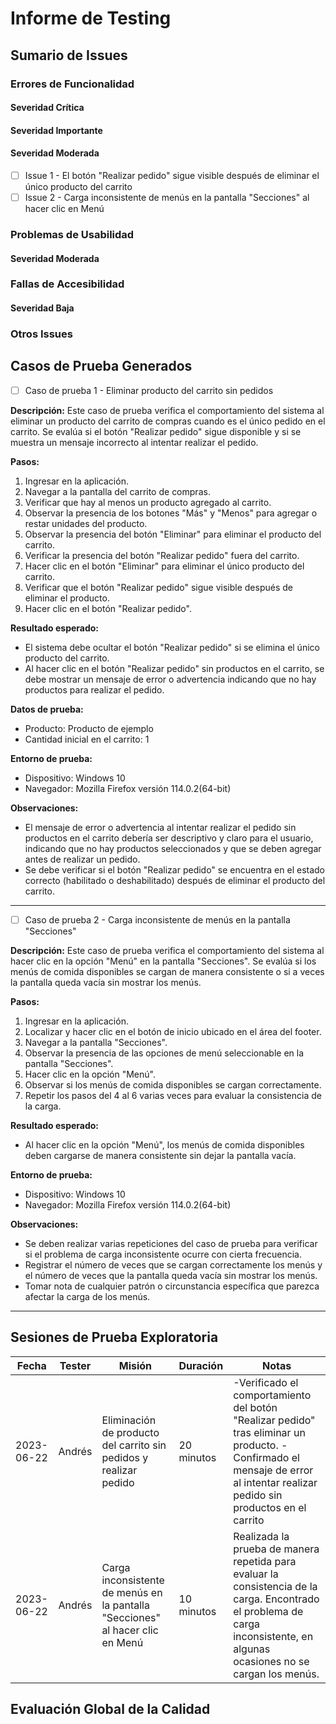 ﻿# Informe de Testing

## Sumario de Issues

### Errores de Funcionalidad

#### Severidad Crítica

#### Severidad Importante

#### Severidad Moderada

- [ ] Issue 1 - El botón "Realizar pedido" sigue visible después de eliminar el único producto del carrito
- [ ] Issue 2 - Carga inconsistente de menús en la pantalla "Secciones" al hacer clic en Menú

### Problemas de Usabilidad

#### Severidad Moderada

### Fallas de Accesibilidad

#### Severidad Baja


### Otros Issues




## Casos de Prueba Generados

- [ ] Caso de prueba 1 - Eliminar producto del carrito sin pedidos

**Descripción:**
Este caso de prueba verifica el comportamiento del sistema al eliminar un producto del carrito de compras cuando es el único pedido en el carrito. Se evalúa si el botón "Realizar pedido" sigue disponible y si se muestra un mensaje incorrecto al intentar realizar el pedido.

**Pasos:**
1. Ingresar en la aplicación.
2. Navegar a la pantalla del carrito de compras.
3. Verificar que hay al menos un producto agregado al carrito.
4. Observar la presencia de los botones "Más" y "Menos" para agregar o restar unidades del producto.
5. Observar la presencia del botón "Eliminar" para eliminar el producto del carrito.
6. Verificar la presencia del botón "Realizar pedido" fuera del carrito.
7. Hacer clic en el botón "Eliminar" para eliminar el único producto del carrito.
8. Verificar que el botón "Realizar pedido" sigue visible después de eliminar el producto.
9. Hacer clic en el botón "Realizar pedido".

**Resultado esperado:**
- El sistema debe ocultar el botón "Realizar pedido" si se elimina el único producto del carrito.
- Al hacer clic en el botón "Realizar pedido" sin productos en el carrito, se debe mostrar un mensaje de error o advertencia indicando que no hay productos para realizar el pedido.

**Datos de prueba:**
- Producto: Producto de ejemplo
- Cantidad inicial en el carrito: 1

**Entorno de prueba:**
- Dispositivo: Windows 10
- Navegador: Mozilla Firefox versión 114.0.2(64-bit)

**Observaciones:**
- El mensaje de error o advertencia al intentar realizar el pedido sin productos en el carrito debería ser descriptivo y claro para el usuario, indicando que no hay productos seleccionados y que se deben agregar antes de realizar un pedido.
- Se debe verificar si el botón "Realizar pedido" se encuentra en el estado correcto (habilitado o deshabilitado) después de eliminar el producto del carrito.
---

- [ ] Caso de prueba 2 - Carga inconsistente de menús en la pantalla "Secciones"

**Descripción:**
Este caso de prueba verifica el comportamiento del sistema al hacer clic en la opción "Menú" en la pantalla "Secciones". Se evalúa si los menús de comida disponibles se cargan de manera consistente o si a veces la pantalla queda vacía sin mostrar los menús.

**Pasos:**
1. Ingresar en la aplicación.
2. Localizar y hacer clic en el botón de inicio ubicado en el área del footer.
3. Navegar a la pantalla "Secciones".
5. Observar la presencia de las opciones de menú seleccionable en la pantalla "Secciones".
6. Hacer clic en la opción "Menú".
7. Observar si los menús de comida disponibles se cargan correctamente.
8. Repetir los pasos del 4 al 6 varias veces para evaluar la consistencia de la carga.

**Resultado esperado:**
- Al hacer clic en la opción "Menú", los menús de comida disponibles deben cargarse de manera consistente sin dejar la pantalla vacía.

**Entorno de prueba:**
- Dispositivo: Windows 10
- Navegador: Mozilla Firefox versión 114.0.2(64-bit)

**Observaciones:**
- Se deben realizar varias repeticiones del caso de prueba para verificar si el problema de carga inconsistente ocurre con cierta frecuencia.
- Registrar el número de veces que se cargan correctamente los menús y el número de veces que la pantalla queda vacía sin mostrar los menús.
- Tomar nota de cualquier patrón o circunstancia específica que parezca afectar la carga de los menús.

---



## Sesiones de Prueba Exploratoria

| Fecha       | Tester | Misión                                                         | Duración | Notas                                                                               |
|-------------|--------|----------------------------------------------------------------|----------|-------------------------------------------------------------------------------------|
| 2023-06-22  | Andrés   | Eliminación de producto del carrito sin pedidos y realizar pedido | 20 minutos   | -Verificado el comportamiento del botón "Realizar pedido" tras eliminar un producto. -Confirmado el mensaje de error al intentar realizar pedido sin productos en el carrito |
|2023-06-22| Andrés| Carga inconsistente de menús en la pantalla "Secciones" al hacer clic en Menú | 10 minutos | Realizada la prueba de manera repetida para evaluar la consistencia de la carga. Encontrado el problema de carga inconsistente, en algunas ocasiones no se cargan los menús.|


## Evaluación Global de la Calidad





